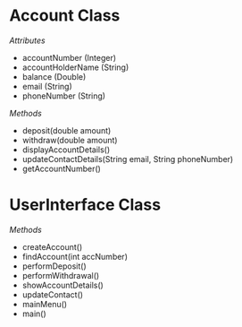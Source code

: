 

# Account Class
*Attributes*
- accountNumber (Integer)
- accountHolderName (String)
- balance (Double)
- email (String)
- phoneNumber (String)

*Methods*
- deposit(double amount)
- withdraw(double amount)
- displayAccountDetails()
- updateContactDetails(String email, String phoneNumber)
- getAccountNumber()

# UserInterface Class
*Methods*
- createAccount()
- findAccount(int accNumber)
- performDeposit()
- performWithdrawal()
- showAccountDetails()
- updateContact()
- mainMenu()
- main()